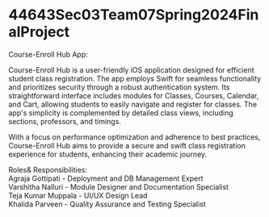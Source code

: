 # 44643Sec03Team07Spring2024FinalProject


Course-Enroll Hub App:

Course-Enroll Hub is a user-friendly iOS application designed for efficient student class registration. The app employs Swift for seamless functionality and prioritizes security through a robust authentication system. Its straightforward interface includes modules for Classes, Courses, Calendar, and Cart, allowing students to easily navigate and register for classes. The app's simplicity is complemented by detailed class views, including sections, professors, and timings. 

With a focus on performance optimization and adherence to best practices, Course-Enroll Hub aims to provide a secure and swift class registration experience for students, enhancing their academic journey.

Roles& Responsibilities:<br/>
Agraja Gottipati			-	Deployment and DB Management Expert<br/>
Varshitha Nalluri			-	Module Designer and Documentation Specialist<br/>
Teja Kumar Muppala	            	-	UI/UX Design Lead<br/>
Khalida Parveen    			-	Quality Assurance and Testing Specialist<br/>


